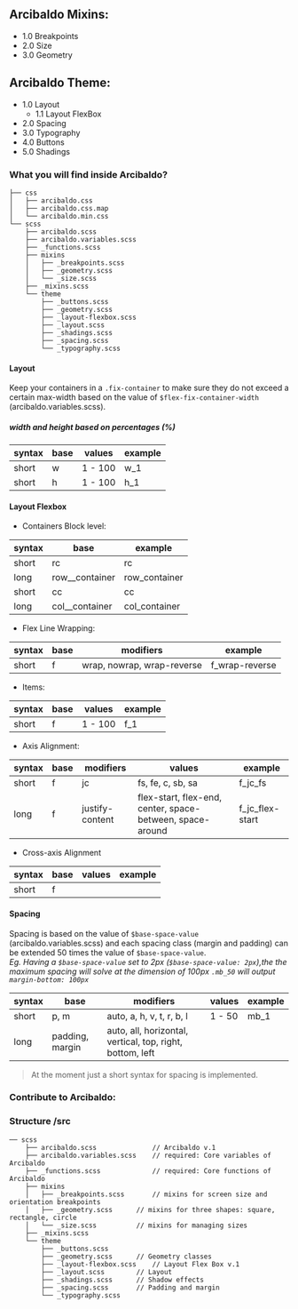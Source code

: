

## Arcibaldo Mixins:
- 1.0 Breakpoints
- 2.0 Size
- 3.0 Geometry

## Arcibaldo Theme:
- 1.0 Layout
  - 1.1 Layout FlexBox
- 2.0  Spacing
- 3.0 Typography
- 4.0 Buttons
- 5.0 Shadings
 


### What you will find inside Arcibaldo?

```
├── css
│   ├── arcibaldo.css
│   ├── arcibaldo.css.map
│   └── arcibaldo.min.css
└── scss
    ├── arcibaldo.scss
    ├── arcibaldo.variables.scss
    ├── _functions.scss
    ├── mixins
    │   ├── _breakpoints.scss
    │   ├── _geometry.scss
    │   └── _size.scss
    ├── _mixins.scss
    └── theme
        ├── _buttons.scss
        ├── _geometry.scss
        ├── _layout-flexbox.scss
        ├── _layout.scss
        ├── _shadings.scss
        ├── _spacing.scss
        └── _typography.scss
```

#### Layout

Keep your containers in a `.fix-container` to make sure they do not exceed a certain max-width based on the value of `$flex-fix-container-width` (arcibaldo.variables.scss).

##### width and height based on percentages (%)

syntax | base | values | example
------------ | ------------- | ------------- | -------------
short | w | 1 - 100 | w_1
short | h | 1 - 100 | h_1


#### Layout Flexbox


- Containers Block level: 

syntax | base | example
------------ | ------------- | -------------
short | rc | rc
long | row__container | row_container
short | cc | cc
long | col__container | col_container

- Flex Line Wrapping:
 
syntax | base | modifiers | example
------------ | ------------- | ------------- | -------------
short | f | wrap, nowrap, wrap-reverse | f_wrap-reverse

- Items:
 
syntax | base | values | example
------------ | ------------- | ------------- | -------------
short | f | 1 - 100 | f_1


- Axis Alignment:

syntax | base | modifiers | values | example
------------ | ------------- | ------------- | ------------- | -------------
short | f | jc | fs, fe, c, sb, sa | f_jc_fs
long | f | justify-content | flex-start, flex-end, center, space-between, space-around | f_jc_flex-start

- Cross-axis Alignment

syntax | base | values | example
------------ | ------------- | ------------- | -------------
short | f | 


#### Spacing 

Spacing is based on the value of `$base-space-value` (arcibaldo.variables.scss) and each spacing class (margin and padding) can be extended 
50 times the value of `$base-space-value`. <br>
*Eg. Having a `$base-space-value` set to 2px (`$base-space-value: 2px`),the the maximum spacing will solve at the dimension of 100px
`.mb_50` will output `margin-bottom: 100px`*

 
syntax | base | modifiers | values | example
------------ |------------ | ------------- | ------------- | -------------
short | p, m | auto, a, h, v, t, r, b, l | 1 - 50 | mb_1
long | padding, margin | auto, all, horizontal, vertical, top, right, bottom, left | |  

> At the moment just a short syntax for spacing is implemented.

### Contribute to Arcibaldo:

### Structure /src
```
── scss
    ├── arcibaldo.scss		        // Arcibaldo v.1
    ├── arcibaldo.variables.scss	// required: Core variables of Arcibaldo
    ├── _functions.scss		        // required: Core functions of Arcibaldo
    ├── mixins
    │   ├── _breakpoints.scss		// mixins for screen size and orientation breakpoints
    │   ├── _geometry.scss		// mixins for three shapes: square, rectangle, circle
    │   └── _size.scss			// mixins for managing sizes
    ├── _mixins.scss
    └── theme
        ├── _buttons.scss
        ├── _geometry.scss		// Geometry classes
        ├── _layout-flexbox.scss	// Layout Flex Box v.1
        ├── _layout.scss		// Layout
        ├── _shadings.scss		// Shadow effects
        ├── _spacing.scss		// Padding and margin
        └── _typography.scss
```

